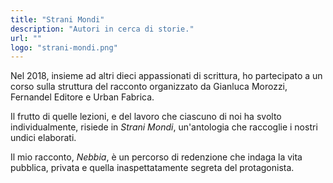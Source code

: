 ```yaml
---
title: "Strani Mondi"
description: "Autori in cerca di storie."
url: ""
logo: "strani-mondi.png"
---
```


Nel 2018, insieme ad altri dieci appassionati di scrittura, ho partecipato a un corso sulla struttura del racconto organizzato da Gianluca Morozzi, Fernandel Editore e Urban Fabrica.

Il frutto di quelle lezioni, e del lavoro che ciascuno di noi ha svolto individualmente, risiede in *Strani Mondi*, un'antologia che raccoglie i nostri undici elaborati.

Il mio racconto, *Nebbia*, è un percorso di redenzione che indaga la vita pubblica, privata e quella inaspettatamente segreta del protagonista.
